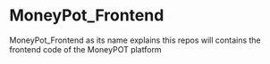 # MoneyPot_Frontend
MoneyPot_Frontend as its name explains this repos will contains the frontend code of the MoneyPOT platform
